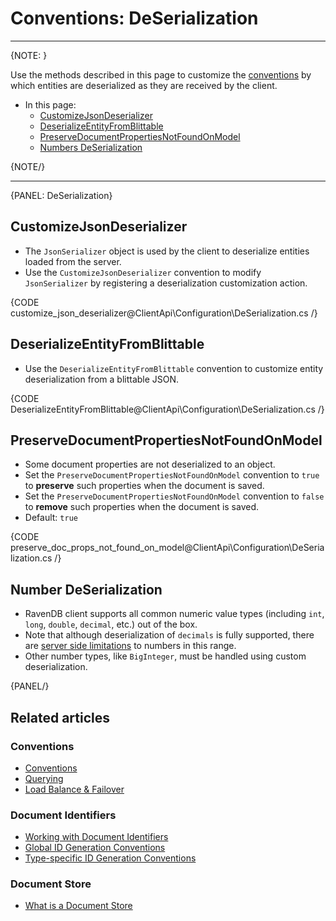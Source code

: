 # Conventions: DeSerialization

---

{NOTE: }

Use the methods described in this page to customize the [conventions](../../client-api/configuration/conventions) 
by which entities are deserialized as they are received by the client.  

* In this page:  
  * [CustomizeJsonDeserializer](../../client-api/configuration/deserialization#customizejsondeserializer)  
  * [DeserializeEntityFromBlittable](../../client-api/configuration/deserialization#deserializeentityfromblittable)  
  * [PreserveDocumentPropertiesNotFoundOnModel](../../client-api/configuration/deserialization#preservedocumentpropertiesnotfoundonmodel)  
  * [Numbers DeSerialization](../../client-api/configuration/deserialization#number-deserialization)  

{NOTE/}

---

{PANEL: DeSerialization}

## CustomizeJsonDeserializer

* The `JsonSerializer` object is used by the client to deserialize entities 
  loaded from the server.  
* Use the `CustomizeJsonDeserializer` convention to modify `JsonSerializer` 
  by registering a deserialization customization action.  

{CODE customize_json_deserializer@ClientApi\Configuration\DeSerialization.cs /}

## DeserializeEntityFromBlittable

* Use the `DeserializeEntityFromBlittable` convention to customize entity 
  deserialization from a blittable JSON.  

{CODE DeserializeEntityFromBlittable@ClientApi\Configuration\DeSerialization.cs /}

## PreserveDocumentPropertiesNotFoundOnModel

* Some document properties are not deserialized to an object.  
* Set the `PreserveDocumentPropertiesNotFoundOnModel` convention to `true` 
  to **preserve** such properties when the document is saved.  
* Set the `PreserveDocumentPropertiesNotFoundOnModel` convention to `false` 
  to **remove** such properties when the document is saved.  
* Default: `true`  

{CODE preserve_doc_props_not_found_on_model@ClientApi\Configuration\DeSerialization.cs /}

## Number DeSerialization

* RavenDB client supports all common numeric value types (including `int`, `long`, 
  `double`, `decimal`, etc.) out of the box.  
* Note that although deserialization of `decimals` is fully supported, there are 
  [server side limitations](../../server/kb/numbers-in-ravendb) to numbers in this range.  
* Other number types, like `BigInteger`, must be handled using custom deserialization.

{PANEL/}

## Related articles

### Conventions

- [Conventions](../../client-api/configuration/conventions)
- [Querying](../../client-api/configuration/querying)
- [Load Balance & Failover](../../client-api/configuration/load-balance/overview)

### Document Identifiers

- [Working with Document Identifiers](../../client-api/document-identifiers/working-with-document-identifiers)
- [Global ID Generation Conventions](../../client-api/configuration/identifier-generation/global)
- [Type-specific ID Generation Conventions](../../client-api/configuration/identifier-generation/type-specific)

### Document Store

- [What is a Document Store](../../client-api/what-is-a-document-store)
